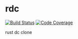 # rdc
[![Build Status][build_badge]][build_status]
[![Code Coverage][coverage_badge]][coverage_report]

rust dc clone

[build_badge]: https://api.travis-ci.com/rik0/rdc.svg?branch=master
[build_status]: https://travis-ci.org/rik0/rdc/server-rs
[coverage_badge]: https://codecov.io/gh/rik0/rdc/server-rs/branch/develop/graph/badge.svg
[coverage_report]: https://codecov.io/gh/rik0/rdc/server-rs/branch/master
[rustup]: https://rustup.rs/
